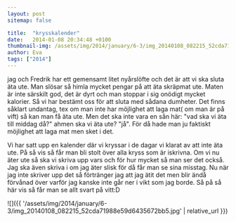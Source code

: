 ```yaml
---
layout: post
sitemap: false

title:  "krysskalender"
date:   2014-01-08 20:34:48 +0100
thumbnail-img: /assets/img/2014/january/6-3/img_20140108_082215_52cda71988e59d6435672bb5.jpg
author: Eva
tags: ["2014"]
---
```


jag och Fredrik har ett gemensamt litet nyårslöfte och det är att vi ska sluta äta ute. Man slösar så himla mycket pengar på att äta skräpmat ute. Maten är inte särskilt god, det är dyrt och man stoppar i sig onödigt mycket kalorier. Så vi har bestämt oss för att sluta med sådana dumheter. Det finns såklart undantag, tex om man inte har möjlighet att laga mat( om man är på vift) så kan man få äta ute. Men det ska inte vara en sån här: "vad ska vi äta till middag då?" ahmen ska vi äta ute? "jå". För då hade man ju faktiskt möjlighet att laga mat men sket i det. 

Vi har satt upp en kalender där vi kryssar i de dagar vi klarat av att inte äta ute. På så vis så får man bli stolt över alla kryss som är iskrivna. Om vi nu äter ute så ska vi skriva upp vars och för hur mycket så man ser det också. Jag ska även skriva i om jag äter slisk för då får man se sina misstag. Nu när jag inte skriver upp det så förtränger jag att jag ätit det men blir ändå förvånad över varför jag kanske inte går ner i vikt som jag borde. Så på så här vis så får man se allt svart på vitt:D

![]({{ '/assets/img/2014/january/6-3/img_20140108_082215_52cda71988e59d6435672bb5.jpg'  | relative_url }})

